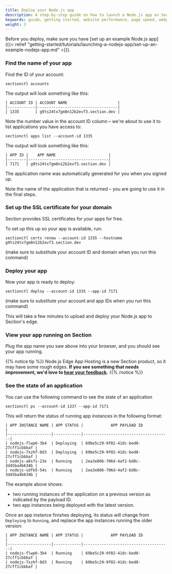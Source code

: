 ```yaml
---
title: Deploy your Node.js app
description: A step-by-step guide on how to launch a Node.js app on Section.
keywords: guide, getting started, website performance, page speed, webpage speed, website security, content delivery network, CDN
weight: 3
---
```


Before you deploy, make sure you have [set up an example Node.js app]({{< relref "getting-started/tutorials/launching-a-nodejs-app/set-up-an-example-nodejs-app.md" >}}).

### Find the name of your app

Find the ID of your account:

```
sectionctl accounts
```

The output will look something like this:

```
| ACCOUNT ID | ACCOUNT NAME                      |
|------------|-----------------------------------|
| 1335       | g9ts24tx7gm8n12b2evf3.section.dev |
```

Note the number value in the account ID column – we're about to use it to list applications you have access to:

```
sectionctl apps list --account-id 1335
```

The output will look something like this:

```
| APP ID |    APP NAME                       |
|--------|-----------------------------------|
| 7171   | g9ts24tx7gm8n12b2evf3.section.dev |
```

The application name was automatically generated for you when you signed up.

Note the name of the application that is returned – you are going to use it in the final steps.

### Set up the SSL certificate for your domain

Section provides SSL certificates for your apps for free.

To set up this up so your app is available, run:

```
sectionctl certs renew --account-id 1335 --hostname g9ts24tx7gm8n12b2evf3.section.dev
```

(make sure to substitute your account ID and domain when you run this command)

### Deploy your app

Now your app is ready to deploy:

```
sectionctl deploy --account-id 1335 --app-id 7171
```

(make sure to substitute your account and app IDs when you run this command)

This will take a few minutes to upload and deploy your Node.js app to Section's edge.

### View your app running on Section

Plug the app name you saw above into your browser, and you should see your app running.

{{% notice tip %}}
Node.js Edge App Hosting is a new Section product, so it may have some rough edges. **If you see something that needs improvement, we'd love to [hear your feedback](https://support.section.io/hc/en-us/requests/new).**
{{% /notice %}}

### See the state of an application
You can use the following command to see the state of an application

```
sectionctl ps --account-id 1337 --app-id 7171
```

This will return the status of running app instances in the following format:

```
| APP INSTANCE NAME | APP STATUS |            APP PAYLOAD ID            |
|-------------------|------------|--------------------------------------|
| nodejs-flwp6-3b4  | Deploying  | 69be5c29-9f02-41dc-bed0-27cff1cbbbaf |
| nodejs-7xzhf-0d3  | Deploying  | 69be5c29-9f02-41dc-bed0-27cff1cbbbaf |
| nodejs-a8sfs-23e  | Running    | 2ea3e806-706d-4af2-bd8c-3d45ba4b634b |
| nodejs-sdfk5-54s  | Running    | 2ea3e806-706d-4af2-bd8c-3d45ba4b634b |
```

The example above shows:

- two running instances of the application on a previous version as indicated by the payload ID.
- two app instances being deployed with the latest version.

Once an app instance finishes deploying, its status will change from `Deploying` to `Running`, and replace the app instances running the older version:

```
| APP INSTANCE NAME | APP STATUS |            APP PAYLOAD ID            |
|-------------------|------------|--------------------------------------|
| nodejs-flwp6-3b4  | Running    | 69be5c29-9f02-41dc-bed0-27cff1cbbbaf |
| nodejs-7xzhf-0d3  | Running    | 69be5c29-9f02-41dc-bed0-27cff1cbbbaf |
```
